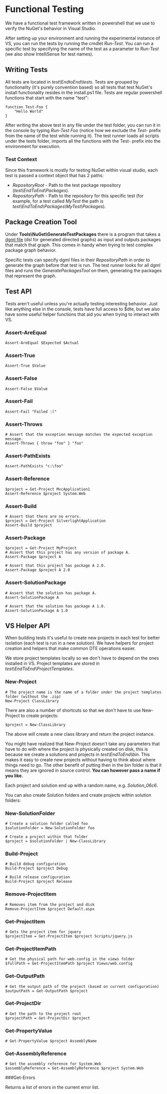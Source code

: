 ﻿# Functional Testing

We have a functional test framework written in powershell that we use to verify the NuGet's behavior in Visual Studio.

After setting up your environment and running the experimental instance of VS, you can run the tests by 
running the cmdlet *Run-Test*. You can run a specific test by specifying the name of the test as a 
parameter to *Run-Test* (we also show IntelliSense for test names).

## Writing Tests

All tests are located in *test\EndtoEnd\tests*. Tests are grouped by functionality (it's purely convention based) 
so all tests that test NuGet's install functionality resides in the install.ps1 file. 
Tests are regular powershell functions that start with the name "test":

	function Test-Foo {
		"Hello World"
	}

After writing the above test in any file under the test folder, you can run it in the console by typing 
*Run-Test Foo* (notice how we exclude the *Test-* prefix from the name of the test while running it). 
The test runner loads all scripts under the tests folder, imports all the functions with the Test- prefix into the 
environment for execution.

### Test Context

Since this framework is mostly for testing NuGet within visual studio, each test is passed a context object that has 2 paths:

* *RepositoryRoot* - Path to the test package repository (*test\EndToEnd\Packages*).
* *RepositoryPath* - Path to the repository for this specific test (for example, for a test called *MyTest* the path is *test\EndToEnd\Packages\MyTest\Packages*).

## Package Creation Tool

Under **Tools\NuGet\GenerateTestPackages** there is a program that takes a 
<a href="http://blogs.msdn.com/b/camerons/archive/2009/01/26/directed-graph-markup-language-dgml.aspx">dgml file</a>
(dsl for generated directed graphs) as input and outputs packages that match that graph. 
This comes in handy when trying to test complex package graph behavior.

Specific tests can specify dgml files in their *RepositoryPath* in order to generate the graph before that test is run. 
The test runner looks for all dgml files and runs the *GeneratePackagesTool* on them, generating the packages that 
represent the graph.

## Test API

Tests aren't useful unless you're actually testing interesting behavior. Just like anything else in the console, 
tests have full access to $dte, but we also have some useful helper functions that aid you when trying to interact with VS.

### Assert-AreEqual

	Assert-AreEqual $Expected $Actual

### Assert-True

	Assert-True $Value

### Assert-False

	Assert-False $Value

### Assert-Fail

	Assert-Fail "Failed :("

### Assert-Throws

	# Assert that the exception message matches the expected exception message.
	Assert-Throws { throw "foo" } "foo"

### Assert-PathExists

	Assert-PathExists "c:\foo"

### Assert-Reference

	$project = Get-Project MvcApplication1
	Assert-Reference $project System.Web

### Assert-Build

	# Assert that there are no errors.
	$project = Get-Project SilverlightApplication
	Assert-Build $project

### Assert-Package


	$project = Get-Project MyProject
	# Assert that this project has any version of package A.
	Assert-Package $project A

	# Assert that this project has package A 2.0.
	Assert-Package $project A 2.0

### Assert-SolutionPackage

	# Assert that the solution has package A.
	Assert-SolutionPackage A

	# Assert that the solution has package A 1.0.
	Assert-SolutionPackage A 1.0

## VS Helper API

When building tests it's useful to create new projects in each test for better isolation 
(each test is run in a new solution). We have helpers for project creation and helpers that make common 
DTE operations easier.

We store project templates locally so we don't have 
to depend on the ones installed in VS. Project templates are stored in 
*test\EndToEnd\ProjectTemplates*.

### New-Project

	# The project name is the name of a folder under the project templates folder (without the .zip)
	New-Project ClassLibrary

There are also a number of shortcuts so that we don't have to use New-Project to create projects:

	$project = New-ClassLibrary

The above will create a new class library and return the project instance.

You might have realized that New-Project doesn't take any parameters that 
have to do with where the project is physically created on disk, this is 
because we create a solutions and projects in *test\EndToEnd\bin*. 
This makes it easy to create new projects without having to think about 
where things need to go. The other benefit of putting then in the bin folder 
is that it means they are ignored in source control. 
**You can however pass a name if you like.**

Each project and solution end up with a random name, e.g. *Solution_06c6*.

You can also create Solution folders and create projects within solution folders:

### New-SolutionFolder

	# Create a solution folder called foo
	$solutionFolder = New-SolutionFolder foo

	# Create a project within that folder
	$project = $solutionFolder | New-ClassLibrary

### Build-Project

	# Build debug configuration
	Build-Project $project Debug

	# Build release configuration
	Build-Project $project Release

### Remove-ProjectItem

	# Removes item from the project and disk
	Remove-ProjectItem $project Default.aspx

### Get-ProjectItem

	# Gets the project item for jquery
	$projectItem = Get-ProjectItem $project Scripts/jquery.js

### Get-ProjectItemPath

	# Get the physical path for web.config in the views folder
	$fullPath = Get-ProjectItemPath $project Views/web.config

### Get-OutputPath

	# Get the output path of the project (based on current configuration)
	$outputPath = Get-OutputPath $project

### Get-ProjectDir

	# Get the path to the project root
	$projectPath = Get-ProjectDir $project

### Get-PropertyValue

	# Get-PropertyValue $project AssemblyName

### Get-AssemblyReference

	# Get the assembly reference for System.Web
	$assemblyReference = Get-AssemblyReference $project System.Web

###Get-Errors

Returns a list of errors in the current error list.